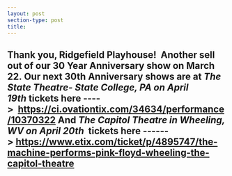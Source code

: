 ```yaml
---
layout: post
section-type: post
title: 
---
```


<h2>Thank you, Ridgefield Playhouse!&nbsp; Another sell out of our 30 Year Anniversary show on March 22.&nbsp;Our next 30th Anniversary shows are at&nbsp;<em><strong>The State Theatre- State College, PA on April 19th&nbsp;</strong></em>tickets here ----&gt;&nbsp;&nbsp;<a href="https://ci.ovationtix.com/34634/performance/10370322">https://ci.ovationtix.com/34634/performance/10370322</a>&nbsp;And&nbsp;<strong><em>The Capitol Theatre in Wheeling, WV on April 20th&nbsp;&nbsp;</em></strong>tickets here ------&gt;&nbsp;<a href="https://www.etix.com/ticket/p/4895747/the-machine-performs-pink-floyd-wheeling-the-capitol-theatre">https://www.etix.com/ticket/p/4895747/the-machine-performs-pink-floyd-wheeling-the-capitol-theatre</a></h2>
